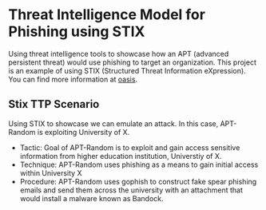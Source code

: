 # Threat Intelligence Model for Phishing using STIX

Using threat intelligence tools to showcase how an APT (advanced persistent threat) would use phishing to target an organization. This project is an example of using STIX (Structured Threat Information eXpression). You can find more information at [oasis](https://oasis-open.github.io/cti-documentation/stix/examples.html).

## Stix TTP Scenario

Using STIX to showcase we can emulate an attack. In this case, APT-Random is exploiting University of X.

- Tactic: Goal of APT-Random is to exploit and gain access sensitive information from higher education institution, Universtiy of X.
- Technique: APT-Random uses phishing as a means to gain initial access within University X
- Procedure: APT-Random uses gophish to construct fake spear phishing emails and send them across the university with an attachment that would install a malware known as Bandock.

